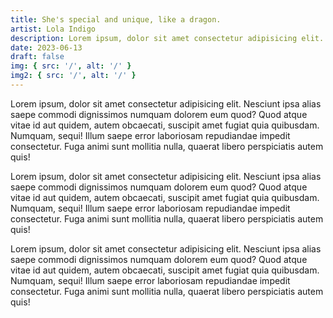 ```yaml
---
title: She's special and unique, like a dragon.
artist: Lola Indigo
description: Lorem ipsum, dolor sit amet consectetur adipisicing elit. Nesciunt ipsa aliassaepe commodi dignissimos numquam dolorem eum quod?
date: 2023-06-13
draft: false
img: { src: '/', alt: '/' }
img2: { src: '/', alt: '/' }
---
```


Lorem ipsum, dolor sit amet consectetur adipisicing elit. Nesciunt ipsa alias
saepe commodi dignissimos numquam dolorem eum quod? Quod atque vitae id aut
quidem, autem obcaecati, suscipit amet fugiat quia quibusdam. Numquam, sequi!
Illum saepe error laboriosam repudiandae impedit consectetur. Fuga animi
sunt mollitia nulla, quaerat libero perspiciatis autem quis!

Lorem ipsum, dolor sit amet consectetur adipisicing elit. Nesciunt ipsa alias
saepe commodi dignissimos numquam dolorem eum quod? Quod atque vitae id aut
quidem, autem obcaecati, suscipit amet fugiat quia quibusdam. Numquam, sequi!
Illum saepe error laboriosam repudiandae impedit consectetur. Fuga animi
sunt mollitia nulla, quaerat libero perspiciatis autem quis!

Lorem ipsum, dolor sit amet consectetur adipisicing elit. Nesciunt ipsa alias
saepe commodi dignissimos numquam dolorem eum quod? Quod atque vitae id aut
quidem, autem obcaecati, suscipit amet fugiat quia quibusdam. Numquam, sequi!
Illum saepe error laboriosam repudiandae impedit consectetur. Fuga animi
sunt mollitia nulla, quaerat libero perspiciatis autem quis!
